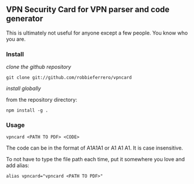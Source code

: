 ## VPN Security Card for VPN parser and code generator

This is ultimately not useful for anyone except a few people. You know who you are.

### Install
*clone the github repository*
```
git clone git://github.com/robbieferrero/vpncard
```

*install globally*

from the repository directory:
```
npm install -g .
```

### Usage

```
vpncard <PATH TO PDF> <CODE>
```

The code can be in the format of A1A1A1 or A1 A1 A1. It is case insensitive.

To not have to type the file path each time, put it somewhere you love and add alias:
```
alias vpncard="vpncard <PATH TO PDF>"
```